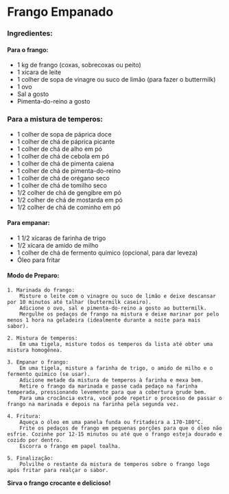 # Frango Empanado
### Ingredientes:
#### Para o frango:

   - 1 kg de frango (coxas, sobrecoxas ou peito)
   - 1 xícara de leite
   - 1 colher de sopa de vinagre ou suco de limão (para fazer o buttermilk)
   - 1 ovo
   - Sal a gosto
   - Pimenta-do-reino a gosto

### Para a mistura de temperos:

   -  1 colher de sopa de páprica doce
   -  1 colher de chá de páprica picante
   -  1 colher de chá de alho em pó
   -  1 colher de chá de cebola em pó
   -  1 colher de chá de pimenta caiena
   -  1 colher de chá de pimenta-do-reino
   -  1 colher de chá de orégano seco
   -  1 colher de chá de tomilho seco
   -  1/2 colher de chá de gengibre em pó
   -  1/2 colher de chá de mostarda em pó
   -  1/2 colher de chá de cominho em pó

#### Para empanar:

   -  1 1/2 xícaras de farinha de trigo
   -  1/2 xícara de amido de milho
   -  1 colher de chá de fermento químico (opcional, para dar leveza)
   -  Óleo para fritar

#### Modo de Preparo:

    1. Marinada do frango:
        Misture o leite com o vinagre ou suco de limão e deixe descansar por 10 minutos até talhar (buttermilk caseiro).
        Adicione o ovo, sal e pimenta-do-reino a gosto ao buttermilk.
        Mergulhe os pedaços de frango na mistura e deixe marinar por pelo menos 1 hora na geladeira (idealmente durante a noite para mais sabor).

    2. Mistura de temperos:
        Em uma tigela, misture todos os temperos da lista até obter uma mistura homogênea.

    3. Empanar o frango:
        Em uma tigela, misture a farinha de trigo, o amido de milho e o fermento químico (se usar).
        Adicione metade da mistura de temperos à farinha e mexa bem.
        Retire o frango da marinada e passe cada pedaço na farinha temperada, pressionando levemente para que a cobertura grude bem.
        Para uma crocância extra, você pode repetir o processo de passar o frango na marinada e depois na farinha pela segunda vez.

    4. Fritura:
        Aqueça o óleo em uma panela funda ou fritadeira a 170-180°C.
        Frite os pedaços de frango em pequenas porções para que o óleo não esfrie. Cozinhe por 12-15 minutos ou até que o frango esteja dourado e cozido por dentro.
        Escorra o frango em papel toalha.

    5. Finalização:
        Polvilhe o restante da mistura de temperos sobre o frango logo após fritar para realçar o sabor.

**Sirva o frango crocante e delicioso!** 
